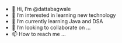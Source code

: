 - 👋 Hi, I’m @dattabagwale
- 👀 I’m interested in learning new technology
- 🌱 I’m currently learning Java and DSA
- 💞️ I’m looking to collaborate on ...
- 📫 How to reach me ...

<!---
dattabagwale/dattabagwale is a ✨ special ✨ repository because its `README.md` (this file) appears on your GitHub profile.
You can click the Preview link to take a look at your changes.
--->
